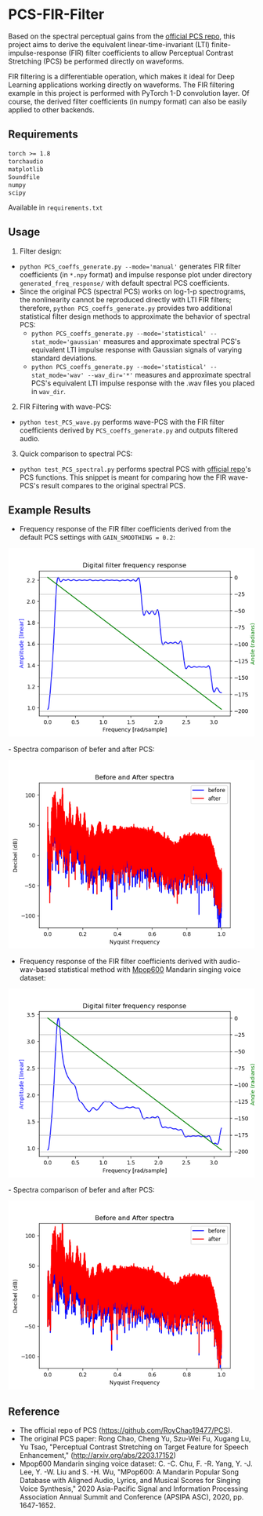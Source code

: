# PCS-FIR-Filter

Based on the spectral perceptual gains from the [official PCS repo](https://github.com/RoyChao19477/PCS/blob/main/PCS/PCS.py), this project aims to derive the equivalent linear-time-invariant (LTI) finite-impulse-response (FIR) filter coefficients to allow Perceptual Contrast Stretching (PCS) be performed directly on waveforms.

FIR filtering is a differentiable operation, which makes it ideal for Deep Learning applications working directly on waveforms. The FIR filtering example in this project is performed with PyTorch 1-D convolution layer. Of course, the derived filter coefficients (in numpy format) can also be easily applied to other backends.

## Requirements
```
torch >= 1.8
torchaudio
matplotlib
Soundfile
numpy
scipy
```
Available in `requirements.txt`

## Usage
1. Filter design:
- `python PCS_coeffs_generate.py --mode='manual'` generates FIR filter coefficients (in `*.npy` format) and impulse response plot under directory `generated_freq_response/` with default spectral PCS coefficients.
- Since the original PCS (spectral PCS) works on log-1-p spectrograms, the nonlinearity cannot be reproduced directly with LTI FIR filters; therefore, `python PCS_coeffs_generate.py` provides two additional statistical filter design methods to approximate the behavior of spectral PCS:
  - `python PCS_coeffs_generate.py --mode='statistical' --stat_mode='gaussian'` measures and approximate spectral PCS's equivalent LTI impulse response with Gaussian signals of varying standard deviations.
  - `python PCS_coeffs_generate.py --mode='statistical' --stat_mode='wav' --wav_dir='*'` measures and approximate spectral PCS's equivalent LTI impulse response with the .wav files you placed in `wav_dir`.
2. FIR Filtering with wave-PCS:
- `python test_PCS_wave.py` performs wave-PCS with the FIR filter coefficients derived by `PCS_coeffs_generate.py` and outputs filtered audio.

3. Quick comparison to spectral PCS:
- `python test_PCS_spectral.py` performs spectral PCS with [official repo](https://github.com/RoyChao19477/PCS)'s PCS functions. This snippet is meant for comparing how the FIR wave-PCS's result compares to the original spectral PCS.

## Example Results
- Frequency response of the FIR filter coefficients derived from the default PCS settings with `GAIN_SMOOTHING = 0.2`:
<p align="center">
<img src="https://github.com/YinPing-Cho/PCS-FIR-Filter/blob/main/generated_freq_response/PCS_coeffs_freqz.png" height="384">
</p>
- Spectra comparison of befer and after PCS:
<p align="center">
<img src="https://github.com/YinPing-Cho/PCS-FIR-Filter/blob/main/audio_PCSed/before_after.png" height="384">
</p>

- Frequency response of the FIR filter coefficients derived with audio-wav-based statistical method with [Mpop600](https://ieeexplore.ieee.org/document/9306461) Mandarin singing voice dataset:
<p align="center">
<img src="https://github.com/YinPing-Cho/PCS-FIR-Filter/blob/dev/statistical/mpop600_fr.png" height="384">
</p>
- Spectra comparison of befer and after PCS:
<p align="center">
<img src="https://github.com/YinPing-Cho/PCS-FIR-Filter/blob/dev/statistical/sing_pcs_mp600.png" height="384">
</p>

## Reference
- The official repo of PCS (https://github.com/RoyChao19477/PCS).
- The original PCS paper: Rong Chao, Cheng Yu, Szu-Wei Fu, Xugang Lu, Yu Tsao, "Perceptual Contrast Stretching on Target Feature for Speech Enhancement," (http://arxiv.org/abs/2203.17152)
- Mpop600 Mandarin singing voice dataset: C. -C. Chu, F. -R. Yang, Y. -J. Lee, Y. -W. Liu and S. -H. Wu, "MPop600: A Mandarin Popular Song Database with Aligned Audio, Lyrics, and Musical Scores for Singing Voice Synthesis," 2020 Asia-Pacific Signal and Information Processing Association Annual Summit and Conference (APSIPA ASC), 2020, pp. 1647-1652.

